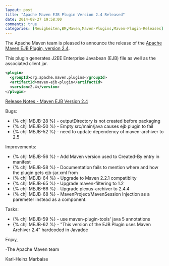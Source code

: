 ```yaml
---
layout: post
title: "Apache Maven EJB Plugin Version 2.4 Released"
date: 2014-08-27 19:58:00
comments: true
categories: [Neuigkeiten,BM,Maven,Maven-Plugins,Maven-Plugin-Releases]
---
```

The Apache Maven team is pleased to announce the release of the 
[Apache Maven EJB Plugin, version 2.4](http://maven.apache.org/plugins/maven-ejb-plugin).

This plugin generates J2EE Enterprise Javabean (EJB) file as well as the
associated client jar.

``` xml
<plugin>
  <groupId>org.apache.maven.plugins</groupId>
  <artifactId>maven-ejb-plugin</artifactId>
  <version>2.4</version>
</plugin>
```
<!-- more -->

[Release Notes - Maven EJB Version 2.4](http://jira.codehaus.org/secure/ReleaseNote.jspa?projectId=11134&version=15475)

Bugs:

 * {% chjl MEJB-28 %} - outputDirectory is not created before packaging
 * {% chjl MEJB-50 %} - Empty src/main/java causes ejb plugin to fail
 * {% chjl MEJB-52 %} - need to update dependency of maven-archiver to 2.5

Improvements:

 * {% chjl MEJB-56 %} - Add Maven version used to Created-By entry in manifest
 * {% chjl MEJB-58 %} - Documentation fails to mention where and how the plugin gets ejb-jar.xml from
 * {% chjl MEJB-64 %} - Upgrade to Maven 2.2.1 compatiblity
 * {% chjl MEJB-65 %} - Upgrade maven-filtering to 1.2
 * {% chjl MEJB-66 %} - Upgrade plexus-archiver to 2.4.4
 * {% chjl MEJB-68 %} - MavenProject/MavenSession Injection as a paremeter instead as a component.

Tasks:

 * {% chjl MEJB-59 %} - use maven-plugin-tools' java 5 annotations
 * {% chjl MEJB-62 %} - "This version of the EJB Plugin uses Maven Archiver 2.4" hardcoded in Javadoc

Enjoy,

-The Apache Maven team

Karl-Heinz Marbaise
